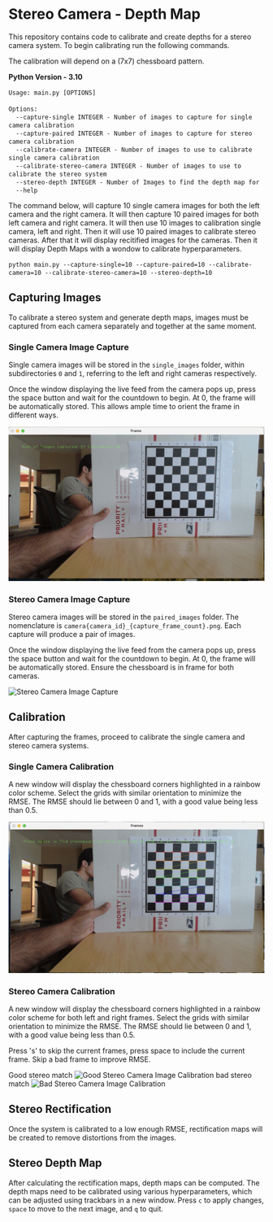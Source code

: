 # Stereo Camera - Depth Map

This repository contains code to calibrate and create depths for a stereo camera system. To begin calibrating run the following commands. 

The calibration will depend on a (7x7) chessboard pattern. 

**Python Version - 3.10**

```
Usage: main.py [OPTIONS]

Options:
  --capture-single INTEGER - Number of images to capture for single camera calibration
  --capture-paired INTEGER - Number of images to capture for stereo camera calibration
  --calibrate-camera INTEGER - Number of images to use to calibrate single camera calibration
  --calibrate-stereo-camera INTEGER - Number of images to use to calibrate the stereo system
  --stereo-depth INTEGER - Number of Images to find the depth map for
  --help    
```

The command below, will capture 10 single camera images for both the left camera and the right camera. It will then capture 10 paired images for both left camera and right camera. It will then use 10 images to calibration single camera, left and right. Then it will use 10 paired images to calibrate stereo cameras. After that it will display recitified images for the cameras. Then it will display Depth Maps with a wondow to calibrate hyperparameters. 

```
python main.py --capture-single=10 --capture-paired=10 --calibrate-camera=10 --calibrate-stereo-camera=10 --stereo-depth=10
```



## Capturing Images

To calibrate a stereo system and generate depth maps, images must be captured from each camera separately and together at the same moment.

### Single Camera Image Capture

Single camera images will be stored in the `single_images` folder, within subdirectories `0` and `1`, referring to the left and right cameras respectively.

Once the window displaying the live feed from the camera pops up, press the space button and wait for the countdown to begin. At 0, the frame will be automatically stored. This allows ample time to orient the frame in different ways.

![Single Camera Image Capture](screenshots/Capture-Single-Frame.png)

### Stereo Camera Image Capture

Stereo camera images will be stored in the `paired_images` folder. The nomenclature is `camera{camera_id}_{capture_frame_count}.png`. Each capture will produce a pair of images.

Once the window displaying the live feed from the camera pops up, press the space button and wait for the countdown to begin. At 0, the frame will be automatically stored. Ensure the chessboard is in frame for both cameras.

![Stereo Camera Image Capture](screenshots/Capture-Stereo-Frame.png)

## Calibration

After capturing the frames, proceed to calibrate the single camera and stereo camera systems.

### Single Camera Calibration

A new window will display the chessboard corners highlighted in a rainbow color scheme. Select the grids with similar orientation to minimize the RMSE. The RMSE should lie between 0 and 1, with a good value being less than 0.5.

![Single Camera Image Calibration](screenshots/Calibrate-Single-Camera.png)

### Stereo Camera Calibration

A new window will display the chessboard corners highlighted in a rainbow color scheme for both left and right frames. Select the grids with similar orientation to minimize the RMSE. The RMSE should lie between 0 and 1, with a good value being less than 0.5.

Press 's' to skip the current frames, press space to include the current frame. Skip a bad frame to improve RMSE.

Good stereo match 
![Good Stereo Camera Image Calibration](screenshots/Good-Stereo-Match.png)
bad stereo match
![Bad Stereo Camera Image Calibration](screenshots/Bad-Stereo-Match.png)

## Stereo Rectification

Once the system is calibrated to a low enough RMSE, rectification maps will be created to remove distortions from the images.

## Stereo Depth Map

After calculating the rectification maps, depth maps can be computed. The depth maps need to be calibrated using various hyperparameters, which can be adjusted using trackbars in a new window. Press `c` to apply changes, `space` to move to the next image, and `q` to quit.
